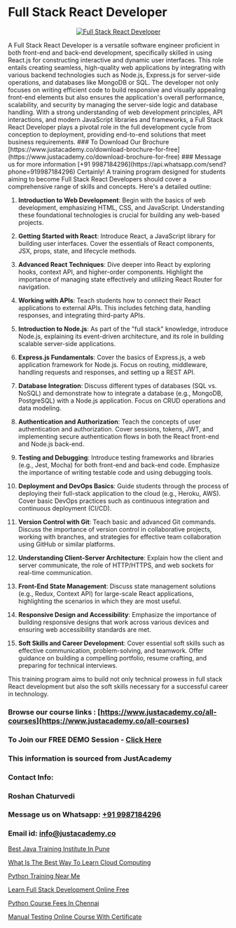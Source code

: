 # Full Stack React Developer

<p align="center">
  <a href="https://justacademy.co/program-detail/full-stack-web-development">
    <img src="https://justacademy.co/storage2/program_images/1704700371.webp" alt="Full Stack React Developer">
  </a>
</p>
A Full Stack React Developer is a versatile software engineer proficient in both front-end and back-end development, specifically skilled in using React.js for constructing interactive and dynamic user interfaces. This role entails creating seamless, high-quality web applications by integrating with various backend technologies such as Node.js, Express.js for server-side operations, and databases like MongoDB or SQL. The developer not only focuses on writing efficient code to build responsive and visually appealing front-end elements but also ensures the application's overall performance, scalability, and security by managing the server-side logic and database handling. With a strong understanding of web development principles, API interactions, and modern JavaScript libraries and frameworks, a Full Stack React Developer plays a pivotal role in the full development cycle from conception to deployment, providing end-to-end solutions that meet business requirements.
### To Download Our Brochure [https://www.justacademy.co/download-brochure-for-free](https://www.justacademy.co/download-brochure-for-free)
### Message us for more information [+91 9987184296](https://api.whatsapp.com/send?phone=919987184296)
Certainly! A training program designed for students aiming to become Full Stack React Developers should cover a comprehensive range of skills and concepts. Here's a detailed outline:

1) **Introduction to Web Development**: Begin with the basics of web development, emphasizing HTML, CSS, and JavaScript. Understanding these foundational technologies is crucial for building any web-based projects.

2) **Getting Started with React**: Introduce React, a JavaScript library for building user interfaces. Cover the essentials of React components, JSX, props, state, and lifecycle methods.

3) **Advanced React Techniques**: Dive deeper into React by exploring hooks, context API, and higher-order components. Highlight the importance of managing state effectively and utilizing React Router for navigation.

4) **Working with APIs**: Teach students how to connect their React applications to external APIs. This includes fetching data, handling responses, and integrating third-party APIs.

5) **Introduction to Node.js**: As part of the "full stack" knowledge, introduce Node.js, explaining its event-driven architecture, and its role in building scalable server-side applications.

6) **Express.js Fundamentals**: Cover the basics of Express.js, a web application framework for Node.js. Focus on routing, middleware, handling requests and responses, and setting up a REST API.

7) **Database Integration**: Discuss different types of databases (SQL vs. NoSQL) and demonstrate how to integrate a database (e.g., MongoDB, PostgreSQL) with a Node.js application. Focus on CRUD operations and data modeling.

8) **Authentication and Authorization**: Teach the concepts of user authentication and authorization. Cover sessions, tokens, JWT, and implementing secure authentication flows in both the React front-end and Node.js back-end.

9) **Testing and Debugging**: Introduce testing frameworks and libraries (e.g., Jest, Mocha) for both front-end and back-end code. Emphasize the importance of writing testable code and using debugging tools.

10) **Deployment and DevOps Basics**: Guide students through the process of deploying their full-stack application to the cloud (e.g., Heroku, AWS). Cover basic DevOps practices such as continuous integration and continuous deployment (CI/CD).

11) **Version Control with Git**: Teach basic and advanced Git commands. Discuss the importance of version control in collaborative projects, working with branches, and strategies for effective team collaboration using GitHub or similar platforms.

12) **Understanding Client-Server Architecture**: Explain how the client and server communicate, the role of HTTP/HTTPS, and web sockets for real-time communication.

13) **Front-End State Management**: Discuss state management solutions (e.g., Redux, Context API) for large-scale React applications, highlighting the scenarios in which they are most useful.

14) **Responsive Design and Accessibility**: Emphasize the importance of building responsive designs that work across various devices and ensuring web accessibility standards are met.

15) **Soft Skills and Career Development**: Cover essential soft skills such as effective communication, problem-solving, and teamwork. Offer guidance on building a compelling portfolio, resume crafting, and preparing for technical interviews.

This training program aims to build not only technical prowess in full stack React development but also the soft skills necessary for a successful career in technology.

### Browse our course links : [https://www.justacademy.co/all-courses](https://www.justacademy.co/all-courses) 
### To Join our FREE DEMO Session - [Click Here](https://www.justacademy.co/register-for-course-demo)


### This information is sourced from JustAcademy
### Contact Info:
### Roshan Chaturvedi
### Message us on Whatsapp: [+91 9987184296](https://api.whatsapp.com/send?phone=919987184296)
### Email id: [info@justacademy.co](mailto:info@justacademy.co)
                
[Best Java Training Institute In Pune](https://www.linkedin.com/pulse/best-java-training-institute-pune-justacademy-leicester-3sbee?trackingId=7WedPR7usg4VRCjrGBb48w%3D%3D&lipi=urn%3Ali%3Apage%3Ad_flagship3_company_admin%3BPIc21Xd3RP6vIx4zw3ky%2FQ%3D%3D)

[What Is The Best Way To Learn Cloud Computing](https://www.linkedin.com/pulse/what-best-way-learn-cloud-computing-software-training-sunnyvale-xjzkc?trackingId=8OK1IDOJnuc%2BFcB%2F2AQ5cg%3D%3D&lipi=urn%3Ali%3Apage%3Ad_flagship3_company_admin%3Bl%2F2BBmIARsmtdD8COUq0ig%3D%3D)

[Python Training Near Me](https://medium.com/@roneet705/python-training-near-me-cc31fd3ec288)

[Learn Full Stack Development Online Free](https://medium.com/@AkashSingh2052/learn-full-stack-development-online-free-c9962605a9c8)

[Python Course Fees In Chennai](https://justacademyin.github.io/justacademy/python-course-fees-in-chennai)

[Manual Testing Online Course With Certificate](https://justacademyin.github.io/justacademy/manual-testing-online-course-with-certificate)

